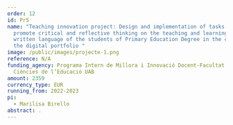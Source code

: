 ```yaml
---
order: 12
id: Pr5
name: "Teaching innovation project: Design and implementation of tasks to
  promote critical and reflective thinking on the teaching and learning of
  written language of the students of Primary Education Degree in the context of
  the digital portfolio "
image: /public/images/projecte-1.png
reference: N/A
funding_agency: Programa Intern de Millora i Innovació Docent-Facultat de
  Ciències de l’Educació UAB
amount: 2359
currency_type: EUR
running_from: 2022-2023
pi:
  - Marilisa Birello
abstract: .
---
```


